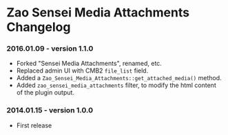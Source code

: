 # Zao Sensei Media Attachments Changelog

### 2016.01.09 - version 1.1.0
* Forked "Sensei Media Attachments", renamed, etc.
* Replaced admin UI with CMB2 `file_list` field.
* Added a `Zao_Sensei_Media_Attachments::get_attached_media()` method.
* Added `zao_sensei_media_attachments` filter, to modify the html content of the plugin output.

### 2014.01.15 - version 1.0.0
* First release
